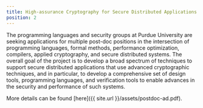 ```yaml
---
title: High-assurance Cryptography for Secure Distributed Applications.
position: 2
---
```


The programming
languages and security groups at Purdue University are seeking applications for
multiple post-doc positions in the intersection of programming languages, formal
methods, performance optimization, compilers, applied cryptography, and secure
distributed systems. The overall goal of the project is to develop a broad
spectrum of techniques to support secure distributed applications that use
advanced cryptographic techniques, and in particular, to develop a comprehensive
set of design tools, programming languages, and verification tools to enable
advances in the security and performance of such systems.

More details can be found [here]({{ site.url }}/assets/postdoc-ad.pdf).
